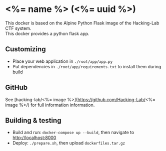 # <%= name %> (<%= uuid %>)
This docker is based on the Alpine Python Flask image of the Hacking-Lab CTF system.  
This docker provides a python flask app.

## Customizing
- Place your web application in `./root/app/app.py`
- Put dependencies in `./root/app/requirements.txt` to install them during build

## GitHub
See [hacking-lab/<%= image %>](https://github.com/Hacking-Lab/<%= image %>/) for full information information.

## Building & testing
- Build and run: `docker-compose up --build`, then navigate to [http://localhost:8000](http://localhost:8000)
- Deploy: `./prepare.sh`, then upload `dockerfiles.tar.gz`
